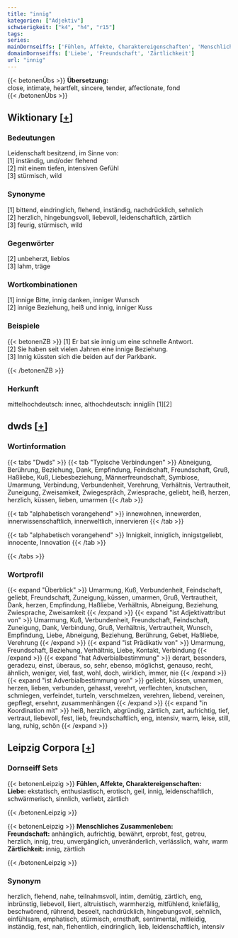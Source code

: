 ```yaml
---
title: "innig"
kategorien: ["Adjektiv"]
schwierigkeit: ["k4", "h4", "r15"]
tags:
series:
mainDornseiffs: ['Fühlen, Affekte, Charaktereigenschaften', 'Menschliches Zusammenleben']
domainDornseiffs: ['Liebe', 'Freundschaft', 'Zärtlichkeit']
url: "innig"
---
```


{{< betonenÜbs >}}
**Übersetzung:**  
close, intimate, heartfelt, sincere, tender, affectionate, fond  
{{< /betonenÜbs >}}

## Wiktionary [[+](https://de.wiktionary.org/wiki/innig)]

### Bedeutungen
Leidenschaft besitzend, im Sinne von:  
[1] inständig, und/oder flehend  
[2] mit einem tiefen, intensiven Gefühl  
[3] stürmisch, wild  

### Synonyme
[1] bittend, eindringlich, flehend, inständig, nachdrücklich, sehnlich  
[2] herzlich, hingebungsvoll, liebevoll, leidenschaftlich, zärtlich  
[3] feurig, stürmisch, wild  

### Gegenwörter
[2] unbeherzt, lieblos  
[3] lahm, träge  

### Wortkombinationen
[1] innige Bitte, innig danken, inniger Wunsch  
[2] innige Beziehung, heiß und innig, inniger Kuss  

### Beispiele
{{< betonenZB >}}
[1] Er bat sie innig um eine schnelle Antwort.  
[2] Sie haben seit vielen Jahren eine innige Beziehung.  
[3] Innig küssten sich die beiden auf der Parkbank.  

{{< /betonenZB >}}
### Herkunft
mittelhochdeutsch: innec, althochdeutsch: inniglīh [1][2]  



## dwds [[+](https://www.dwds.de/wb/innig)]

### Wortinformation
{{< tabs "Dwds" >}}
{{< tab "Typische Verbindungen" >}}
Abneigung, Berührung, Beziehung, Dank, Empfindung, Feindschaft, Freundschaft, Gruß, Haßliebe, Kuß, Liebesbeziehung, Männerfreundschaft, Symbiose, Umarmung, Verbindung, Verbundenheit, Verehrung, Verhältnis, Vertrautheit, Zuneigung, Zweisamkeit, Zwiegespräch, Zwiesprache, geliebt, heiß, herzen, herzlich, küssen, lieben, umarmen
{{< /tab >}}

{{< tab "alphabetisch vorangehend" >}}
innewohnen, innewerden, innerwissenschaftlich, innerweltlich, innervieren
{{< /tab >}}

{{< tab "alphabetisch vorangehend" >}}
Innigkeit, inniglich, innigstgeliebt, innocente, Innovation
{{< /tab >}}

{{< /tabs >}}

### Wortprofil
{{< expand "Überblick" >}} Umarmung, Kuß, Verbundenheit, Feindschaft, geliebt, Freundschaft, Zuneigung, küssen, umarmen, Gruß, Vertrautheit, Dank, herzen, Empfindung, Haßliebe, Verhältnis, Abneigung, Beziehung, Zwiesprache, Zweisamkeit {{< /expand >}}
{{< expand "ist Adjektivattribut von" >}} Umarmung, Kuß, Verbundenheit, Freundschaft, Feindschaft, Zuneigung, Dank, Verbindung, Gruß, Verhältnis, Vertrautheit, Wunsch, Empfindung, Liebe, Abneigung, Beziehung, Berührung, Gebet, Haßliebe, Verehrung {{< /expand >}}
{{< expand "ist Prädikativ von" >}} Umarmung, Freundschaft, Beziehung, Verhältnis, Liebe, Kontakt, Verbindung {{< /expand >}}
{{< expand "hat Adverbialbestimmung" >}} derart, besonders, geradezu, einst, überaus, so, sehr, ebenso, möglichst, genauso, recht, ähnlich, weniger, viel, fast, wohl, doch, wirklich, immer, nie {{< /expand >}}
{{< expand "ist Adverbialbestimmung von" >}} geliebt, küssen, umarmen, herzen, lieben, verbunden, gehasst, verehrt, verflechten, knutschen, schmiegen, verfeindet, turteln, verschmelzen, verehren, liebend, vereinen, gepflegt, ersehnt, zusammenhängen {{< /expand >}}
{{< expand "in Koordination mit" >}} heiß, herzlich, abgründig, zärtlich, zart, aufrichtig, tief, vertraut, liebevoll, fest, lieb, freundschaftlich, eng, intensiv, warm, leise, still, lang, ruhig, schön {{< /expand >}}

## Leipzig Corpora [[+](https://corpora.uni-leipzig.de/en/res?word=innig&corpusId=deu_newscrawl-public_2018)]

### Dornseiff Sets
{{< betonenLeipzig >}}
**Fühlen, Affekte, Charaktereigenschaften:**  
**Liebe:** ekstatisch, enthusiastisch, erotisch, geil, innig, leidenschaftlich, schwärmerisch, sinnlich, verliebt, zärtlich  

{{< /betonenLeipzig >}}


{{< betonenLeipzig >}}
**Menschliches Zusammenleben:**  
**Freundschaft:** anhänglich, aufrichtig, bewährt, erprobt, fest, getreu, herzlich, innig, treu, unvergänglich, unveränderlich, verlässlich, wahr, warm  
**Zärtlichkeit:** innig, zärtlich  

{{< /betonenLeipzig >}}

### Synonym
herzlich, flehend, nahe, teilnahmsvoll, intim, demütig, zärtlich, eng, inbrünstig, liebevoll, liiert, altruistisch, warmherzig, mitfühlend, kniefällig, beschwörend, rührend, beseelt, nachdrücklich, hingebungsvoll, sehnlich, einfühlsam, emphatisch, stürmisch, ernsthaft, sentimental, mitleidig, inständig, fest, nah, flehentlich, eindringlich, lieb, leidenschaftlich, intensiv

